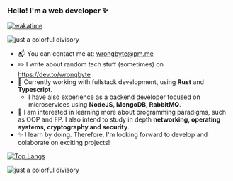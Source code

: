 ### Hello! I'm a web developer :sparkles:
[![wakatime](https://wakatime.com/badge/user/8149249e-9005-4b04-886e-678549d4367a.svg)](https://wakatime.com/@8149249e-9005-4b04-886e-678549d4367a)

![just a colorful divisory](https://i.imgur.com/waxVImv.png)

- :mailbox_with_mail: You can contact me at: wrongbyte@pm.me
- :pencil2: I write about random tech stuff (sometimes) on https://dev.to/wrongbyte
- :briefcase: Currently working with fullstack development, using **Rust** and **Typescript**.
    - I have also experience as a backend developer focused on microservices using **NodeJS, MongoDB, RabbitMQ**.
- :thought_balloon: I am interested in learning more about programming paradigms, such as OOP and FP. I also intend to study in depth **networking, operating systems, cryptography and security**.
- :sparkles: I learn by doing. Therefore, I'm looking forward to develop and colaborate on exciting projects!

[![Top Langs](https://github-readme-stats.vercel.app/api/top-langs/?username=wrongbyte&layout=compact&theme=tokyonight)](https://github.com/anuraghazra/github-readme-stats)

![just a colorful divisory](https://i.imgur.com/waxVImv.png)
